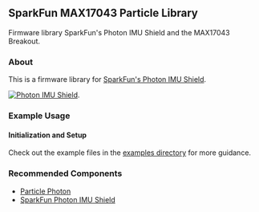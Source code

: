 ## SparkFun MAX17043 Particle Library

Firmware library SparkFun's Photon IMU Shield and the MAX17043 Breakout.

### About

This is a firmware library for [SparkFun's Photon IMU Shield](https://www.sparkfun.com/products/13629).

[![Photon IMU Shield](https://cdn.sparkfun.com//assets/parts/1/1/0/1/6/13629-01.jpg)](https://www.sparkfun.com/products/13629).

### Example Usage

#### Initialization and Setup

Check out the example files in the [examples directory](https://github.com/sparkfun/SparkFun_MAX17043_Particle_Library/tree/master/firmware/examples) for more guidance.

### Recommended Components

* [Particle Photon](https://www.sparkfun.com/products/13345)
* [SparkFun Photon IMU Shield](https://www.sparkfun.com/products/13629)
